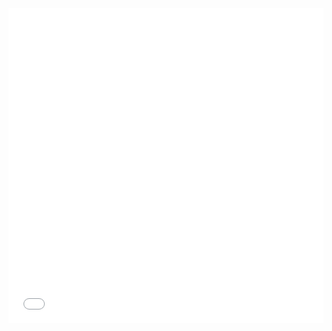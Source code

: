 <!DOCTYPE html>
<html lang="en">
<head>
    <meta charset="UTF-8">
    <meta name="viewport" content="width=device-width, initial-scale=1.0">
    <title>Case Study - Department of Pre-University</title>
    <style>
        iframe {
            aspect-ratio: 1/1;
            width: 100%;
        }
    </style>
</head>
<body>
    <iframe src="./Case-Study-Department-of-Pre-University.pdf" style="border: none;"></iframe>
</body>
</html>